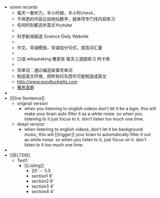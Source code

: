 - some records
	- 每天一套听力，半小时做，半小时check，
	- 不熟悉的内容比如地址数字，就单项专门找内容练习
	- 任何时刻都去听英文Youtube
	-
	- 科学新闻报道 Science Daily Website
	-
	- 作文，背诵模版，背诵加分句式，提高词汇量
	-
	- 口语 ieltspeaking 雅思哥 每天三道题练习 阿卡索
	-
	- 背单词：通过编造故事背单词
	- 制造英文环境，把所有的东西尽可能制造成英文
	- http://www.goodluckielts.com
	- [雅思真题](https://kbtxwer.github.io/IELTS/#D:/BaiduNetdiskDownload/雅思真题%204-16)
-
- [[One Sentence]]
	- original version
		- when you listening to english videos don't let it be a bgm, this will make your brain auto filter it as a white noise. so when you listening to it just focus to it. don't listen too much one time.
	- deepl version
		- when listening to english videos, don't let it be background music, this will [[trigger]] your brain to automatically filter it out as white noise. so when you listen to it, just focus on it. don't listen to it too much one time.
-
- [[IELTS8]]
	- Test1
		- [[Listing]]
			- 20' -- 5.5
			- section1 6'
			- section2 6'
			- section3 4'
			- section4 4'